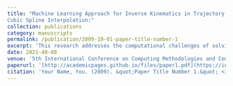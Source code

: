 ```yaml
---
title: "Machine Learning Approach for Inverse Kinematics in Trajectory Planning of Pioneer 2 Manipulator with
Cubic Spline Interpolation:"
collection: publications
category: manuscripts
permalink: /publication/2009-10-01-paper-title-number-1
excerpt: 'This research addresses the computational challenges of solving inverse kinematics for a 5-degree-of-freedom (DOF) Pioneer 2 robotic manipulator. Traditional analytical methods become complex for redundant systems, prompting the exploration of machine learning (ML) techniques. The study employs Linear Regression (LR), K-Nearest Neighbors (KNN), and Artificial Neural Networks (ANN) to predict joint angles from end-effector coordinates generated via forward kinematics. Performance evaluation using R-squared and RMSE metrics reveals KNN as the most effective algorithm, achieving 99.4% prediction accuracy with minimal error. Additionally, cubic spline interpolation ensures smooth trajectory planning, optimizing motion profiles for position, velocity, and jerk. This work demonstrates the viability of ML in simplifying inverse kinematics for industrial robots, offering fast and precise solutions.'
date: 2021-40-08 
venue: '5th International Conference on Computing Methodologies and Communication (ICCMC)'
paperurl: '[http://academicpages.github.io/files/paper1.pdf](https://ieeexplore.ieee.org/xpl/conhome/9417811/proceeding)'
citation: 'Your Name, You. (2009). &quot;Paper Title Number 1.&quot; <i>Journal 1</i>. 1(1).'
---
```


